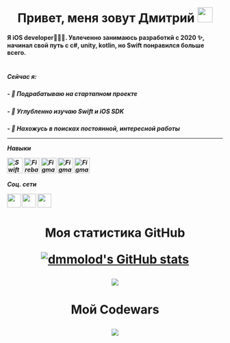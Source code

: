 <h1 align="center">Привет, меня зовут Дмитрий</a> 
<img src="https://github.com/blackcater/blackcater/raw/main/images/Hi.gif" height="35" width="35"/></h1>
<h4 align="left">Я iOS developer🧑🏼‍💻. Увлеченно занимаюсь разработкй с 2020 ✨, начинал свой путь с c#, unity, kotlin, но Swift понравился больше всего.</h3>
<h1></h1>
<h5>Сейчас я:</b>
<h5>- 🔭 Подрабатываю на стартапном проекте</b>
<h5>- 🌱 Углубленно изучаю Swift и iOS SDK</b>
<h5>- 🤔 Нахожусь в поисках постоянной, интересной работы</b>

<!--
**Dmmolod/Dmmolod** is a ✨ _special_ ✨ repository because its `README.md` (this file) appears on your GitHub profile.

Here are some ideas to get you started:

- 🔭 I’m currently working on ...
- 🌱 I’m currently learning ...
- 👯 I’m looking to collaborate on ...
- 🤔 I’m looking for help with ...
- 💬 Ask me about ...
- 📫 How to reach me: ...
- 😄 Pronouns: ...
- ⚡ Fun fact: ...
-->


-------------

<b>Навыки</b> 

<p align="left">
<a href="https://developer.apple.com/swift/" target="_blank" rel="noreferrer"><img src="https://raw.githubusercontent.com/danielcranney/readme-generator/main/public/icons/skills/swift-colored.svg" width="36" height="36" alt="Swift" /></a>
<a href="https://firebase.google.com/" target="_blank" rel="noreferrer"><img src="https://raw.githubusercontent.com/danielcranney/readme-generator/main/public/icons/skills/firebase-colored.svg" width="36" height="36" alt="Firebase" /></a>
<a href="https://www.figma.com/" target="_blank" rel="noreferrer"><img src="https://raw.githubusercontent.com/danielcranney/readme-generator/main/public/icons/skills/figma-colored.svg" width="36" height="36" alt="Figma" /></a>
<a href="https://kotlinlang.org/" target="_blank" rel="noreferrer"><img src="https://raw.githubusercontent.com/danielcranney/readme-generator/main/public/icons/skills/kotlin-colored.svg" width="36" height="36" alt="Figma" /></a>
<a href="https://learn.microsoft.com/ru-ru/dotnet/csharp/" target="_blank" rel="noreferrer"><img src="https://raw.githubusercontent.com/danielcranney/readme-generator/main/public/icons/skills/csharp-colored.svg" width="36" height="36" alt="Figma" /></a>

</p>

<b>Соц. сети</b> 

<p align="left">
<a href="https://www.github.com/dmmolod" target="_blank" rel="noreferrer"><img src="https://raw.githubusercontent.com/danielcranney/readme-generator/main/public/icons/socials/github.svg" width="32" height="32" /></a>  
<a href="https://www.linkedin.com/in/dmitriy-molodetskiy-a78935236" target="_blank" rel="noreferrer"><img src="https://raw.githubusercontent.com/danielcranney/readme-generator/main/public/icons/socials/linkedin.svg" width="32" height="32" /></a>  
<a href="https://t.me/dmmolod" target="_blank" rel="noreferrer"><img src="https://raw.githubusercontent.com/rdimascio/icons/932c4cf6c9e2031abeca1c164baa0f76785c16fe/icons/telegram.svg" width="32" height="32" /></a> 
</p>
  <h1 algin="center"></a>
<h1 align="center">Моя статистика GitHub</a> 

<a href="http://www.github.com/dmmolod"><img src="https://github-readme-stats.vercel.app/api?username=dmmolod&theme=aura&show_icons=true&count_private=true&hide_border=true&hide=stars,contribs" alt="dmmolod's GitHub stats" /></a>
  
<a href="http://www.github.com/dmmolod"><img src="http://github-readme-streak-stats.herokuapp.com?user=dmmolod&theme=aura&hide_border=true&border_radius=30" /></a>

<h1 align="center">Мой Codewars</a> 

<a href="https://www.codewars.com/users/Dmmolod"><img src="https://www.codewars.com/users/Dmmolod/badges/large" /></a>
